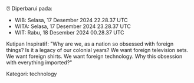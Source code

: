 ⏰ Diperbarui pada:
- WIB: Selasa, 17 Desember 2024 22.28.37 UTC
- WITA: Selasa, 17 Desember 2024 23.28.37 UTC
- WIT: Rabu, 18 Desember 2024 00.28.37 UTC

Kutipan Inspiratif:
"Why are we, as a nation so obsessed with foreign things? Is it a legacy of our colonial years? We want foreign television sets. We want foreign shirts. We want foreign technology. Why this obsession with everything imported?"


Kategori: technology

